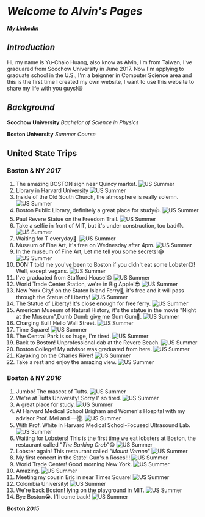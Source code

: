 # _**Welcome to Alvin's Pages**_
_**[My Linkedin](https://www.linkedin.com/in/y-c-huang1995)**_

## _Introduction_
Hi, my name is Yu-Chaio Huang, also know as Alvin, I'm from Taiwan, I've graduared from Soochow University in June 2017. Now I'm applying to graduate school in the U.S., I'm a beignner in Computer Science area and this is the first time I created my own website, I want to use this website to share my life with you guys!:smile:

## _Background_
**Soochow University** _Bachelor of Science in Physics_

**Boston University** _Summer Course_



## United State Trips
### **Boston & NY _2017_**
1. The amazing BOSTON sign near Quincy market.
![US Summer](/images/IMG_7210.JPG)
2. Library in Harvard University
![US Summer](/images/IMG_5729.JPG)
3. Inside of the Old South Church, the atmosphere is really solemn.
![US Summer](/images/IMG_5955.JPG)
4. Boston Public Library, definitely a great place for study:thumbsup:.
![US Summer](/images/IMG_5973.JPG)
5. Paul Revere Statue on the Freedom Trail.
![US Summer](/images/IMG_6031.JPG)
6. Take a selfie in front of MIT, but it's under construction, too bad:disappointed:.  
![US Summer](/images/IMG_4568.JPG)
7. Waiting for T everyday:monorail:.
![US Summer](/images/IMG_6131.JPG)
8. Museum of Fine Art, it's free on Wednesday after 4pm.
![US Summer](/images/IMG_6141.JPG)
9. In the museum of Fine Art, Let me tell you some secrets!:joy:
![US Summer](/images/IMG_4767.JPG)
10. DON'T told me you've been to Boston if you didn't eat some Lobster:yum:! Well, except vegans.
![US Summer](/images/IMG_6202.JPG)
11. I've graduated from Stafford House!:laughing:
![US Summer](/images/IMG_6247.JPG)
12. World Trade Center Station, we're in Big Apple!:sunglasses:
![US Summer](/images/IMG_6607.JPG)
13. New York City! on the Staten Island Ferry:ship:, it's free and it will pass through the Statue of Liberty!
![US Summer](/images/IMG_6672.JPG)
14. The Statue of Liberty! It's close enough for free ferry.
![US Summer](/images/IMG_6687.JPG)
15. American Museum of Natural History, it's the statue in the movie "Night at the Museum",Dumb Dumb give me Gum Gum:moyai:.
![US Summer](/images/IMG_6740.JPG)
16. Charging Bull! Hello Wall Street.
![US Summer](/images/IMG_6862.JPG)
17. Time Square!
![US Summer](/images/IMG_5394.JPG)
18. The Central Park is so huge, I'm tired.
![US Summer](/images/IMG_5482.JPG)
19. Back to Boston! Unprofessional dab at the Revere Beach.
![US Summer](/images/IMG_6971.JPG)
20. Boston College! My advisor was graduated from here.
![US Summer](/images/IMG_7069.JPG)
21. Kayaking on the Charles River!
![US Summer](/images/IMG_7125.JPG)
22. Take a rest and enjoy the amazing view.
![US Summer](/images/IMG_7148.JPG)

### **Boston & NY _2016_**
1. Jumbo! The mascot of Tufts.
![US Summer](/images/IMG_3877.jpeg)
2. We're at Tufts University! Sorry I' so tired.
![US Summer](/images/IMG_3880.jpeg)
3. A great place for study.
![US Summer](/images/IMG_4246.jpeg)
4. At Harvard Medical School Brigham and Women's Hospital with my advisor Prof. Mei and 一德.
![US Summer](/images/IMG_8706.JPG)
5. With Prof. White in Harvard Medical School-Focused Ultrasound Lab.
![US Summer](/images/IMG_8823.JPG)
6. Waiting for Lobsters! This is the first time we eat lobsters at Boston, the restaurant called "_The Barking Crab_":yum:
![US Summer](/images/IMG_0179.jpg)
7. Lobster again! This restaurant called "_Mount Vernon_"
![US Summer](/images/IMG_0425.jpg)
8. My first concert in the State! Gun's n Roses!!!
![US Summer](/images/IMG_0264.jpg)
9. World Trade Center! Good morning New York.
![US Summer](/images/IMG_8711.JPG)
10. Amazing.
![US Summer](/images/IMG_8710.JPG)
11. Meeting my cousin Eric in near Times Square!
![US Summer](/images/IMG_8724.JPG)
12. Colombia University!
![US Summer](/images/IMG_0389.jpg)
13. We're back Boston! lying on the playground in MIT.
![US Summer](/images/IMG_8651.JPG)
14. Bye Boston:sob:. I'll come back!
![US Summer](/images/IMG_8840.JPG)

**Boston _2015_**
